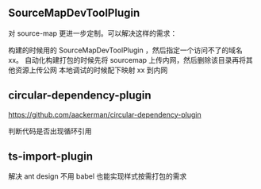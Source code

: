 ## SourceMapDevToolPlugin

对 source-map 更进一步定制。可以解决这样的需求：

构建的时候用的 SourceMapDevToolPlugin ，然后指定一个访问不了的域名 xx。
自动化构建打包的时候先将 sourcemap 上传内网，然后删除该目录再将其他资源上传公网
本地调试的时候配下映射 xx 到内网

## circular-dependency-plugin

https://github.com/aackerman/circular-dependency-plugin

判断代码是否出现循环引用

## ts-import-plugin

解决 ant design 不用 babel 也能实现样式按需打包的需求